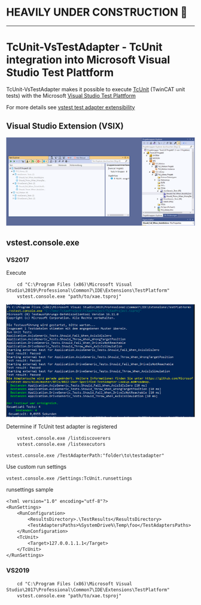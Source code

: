 # HEAVILY UNDER CONSTRUCTION :construction:

--------------------------------------------------------

# TcUnit-VsTestAdapter - TcUnit integration into Microsoft Visual Studio Test Plattform

TcUnit-VsTestAdapter makes it possible to execute [TcUnit](https://github.com/tcunit/TcUnit)
(TwinCAT unit tests) with the Microsoft [Visual Studio Test Plattform](https://github.com/microsoft/vstest)

For more details see [vstest test adapter extensibility](https://github.com/microsoft/vstest/blob/main/docs/RFCs/0004-Adapter-Extensibility.md)

## Visual Studio Extension (VSIX)

![vs-test-explorer](/assets/images/vs-test-explorer.png)


## vstest.console.exe

### VS2017

Execute

```
    cd "C:\Program Files (x86)\Microsoft Visual Studio\2019\Professional\Common7\IDE\Extensions\TestPlatform"
    vstest.console.exe "path/to/xae.tsproj"
```

![vs-test-console.png](/assets/images/vs-test-console.png)

Determine if TcUnit test adapter is registered
```
    vstest.console.exe /listdiscoverers
    vstest.console.exe /listexecutors
```

```
vstest.console.exe /TestAdapterPath:"folder\to\testadapter"
```

Use custom run settings
```
vstest.console.exe /Settings:TcUnit.runsettings
```

runsettings sample
```
<?xml version="1.0" encoding="utf-8"?>
<RunSettings>
    <RunConfiguration>
        <ResultsDirectory>.\TestResults</ResultsDirectory>
        <TestAdaptersPaths>%SystemDrive%\Temp\foo</TestAdaptersPaths>
    </RunConfiguration>
    <TcUnit>
        <Target>127.0.0.1.1.1</Target>    
    </TcUnit>
</RunSettings>
```

### VS2019

```
    cd "C:\Program Files (x86)\Microsoft Visual Studio\2017\Professional\Common7\IDE\Extensions\TestPlatform"
    vstest.console.exe "path/to/xae.tsproj"
```